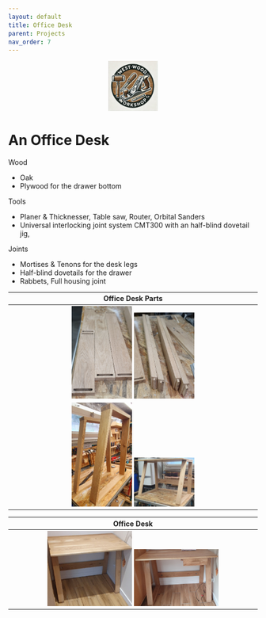 ```yaml
---
layout: default
title: Office Desk
parent: Projects
nav_order: 7
---
```

<p align="center"> <img src="../media/www_logo.png" width="20%" height="20%"/> </p>

# An Office Desk

Wood
* Oak
* Plywood for the drawer bottom

Tools
* Planer & Thicknesser, Table saw, Router, Orbital Sanders
* Universal interlocking joint system CMT300 with an half-blind dovetail jig,

Joints
* Mortises & Tenons for the desk legs
* Half-blind dovetails for the drawer
* Rabbets, Full housing joint

|                                                                                                                           Office Desk Parts                                                                                                                            |
|:----------------------------------------------------------------------------------------------------------------------------------------------------------------------------------------------------------------------------------------------------------------------:|
|  [<img alt="image" height="25%" src="/media/Office Desk.jpg" width="25%"/>](https://garlatti.github.io/media/Office%20Desk.jpg)   [<img alt="image" height="25%" src="/media/Office Desk_2.jpg" width="25%"/>](https://garlatti.github.io/media/Office%20Desk_2.jpg)   | 
| [<img alt="image" height="25%" src="/media/Office Desk_3.jpg" width="25%"/>](https://garlatti.github.io/media/Office%20Desk_3.jpg)  [<img alt="image" height="25%" src="/media/Office Desk_4.jpg" width="25%"/>](https://garlatti.github.io/media/Office%20Desk_4.jpg) |

|                                                                                                                               Office Desk                                                                                                                               |
|:-----------------------------------------------------------------------------------------------------------------------------------------------------------------------------------------------------------------------------------------------------------------------:|
| [<img alt="image" height="35%" src="/media/Office Desk_5.jpg" width="35%"/>](https://garlatti.github.io/media/Office%20Desk_5.jpg)  [<img alt="image" height="35%" src="/media/Office Desk_6.jpg" width="35%"/>](https://garlatti.github.io/media/Office%20Desk_6.jpg)  |